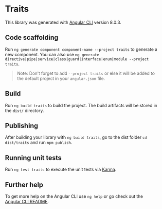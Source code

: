 # Traits

This library was generated with [Angular CLI](https://github.com/angular/angular-cli) version 8.0.3.

## Code scaffolding

Run `ng generate component component-name --project traits` to generate a new component. You can also use `ng generate directive|pipe|service|class|guard|interface|enum|module --project traits`.
> Note: Don't forget to add `--project traits` or else it will be added to the default project in your `angular.json` file. 

## Build

Run `ng build traits` to build the project. The build artifacts will be stored in the `dist/` directory.

## Publishing

After building your library with `ng build traits`, go to the dist folder `cd dist/traits` and run `npm publish`.

## Running unit tests

Run `ng test traits` to execute the unit tests via [Karma](https://karma-runner.github.io).

## Further help

To get more help on the Angular CLI use `ng help` or go check out the [Angular CLI README](https://github.com/angular/angular-cli/blob/master/README.md).
